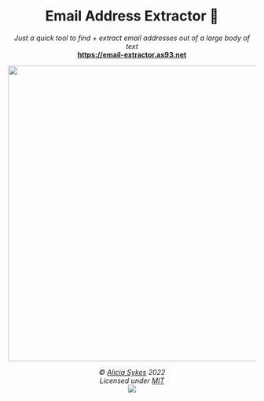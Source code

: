 <!-- Title + Description -->
<h1 align="center">Email Address Extractor 📨</h1>
<p align="center">
  <i>Just a quick tool to find + extract email addresses out of a large body of text</i><br>
  <b><a href="https://email-extractor.as93.net/">https://email-extractor.as93.net</a></b>
</p>

<!-- Screenshot -->
<p align="center"><img src="https://i.ibb.co/fn8vC5w/email-extractor.png" width="600" /></p>

<!-- License + Copyright -->
<p  align="center">
  <i>© <a href="https://aliciasykes.com">Alicia Sykes</a> 2022</i><br>
  <i>Licensed under <a href="https://gist.github.com/Lissy93/143d2ee01ccc5c052a17">MIT</a></i><br>
  <a href="https://github.com/lissy93"><img src="https://i.ibb.co/4KtpYxb/octocat-clean-mini.png" /></a>
</p>

<!-- Dinosaur -->
<!-- 
                        . - ~ ~ ~ - .
      ..     _      .-~               ~-.
     //|     \ `..~                      `.
    || |      }  }              /       \  \
(\   \\ \~^..'                 |         }  \
 \`.-~  o      /       }       |        /    \
 (__          |       /        |       /      `.
  `- - ~ ~ -._|      /_ - ~ ~ ^|      /- _      `.
              |     /          |     /     ~-.     ~- _
              |_____|          |_____|         ~ - . _ _~_-_
-->
